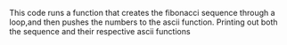This code runs a function that creates the fibonacci sequence through a loop,and then pushes the numbers to the ascii function. Printing out both the sequence and their respective ascii functions
